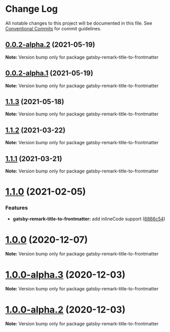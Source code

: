 # Change Log

All notable changes to this project will be documented in this file.
See [Conventional Commits](https://conventionalcommits.org) for commit guidelines.

## [0.0.2-alpha.2](https://github.com/timrooke1991/monorepo-tutorial/compare/gatsby-remark-title-to-frontmatter@0.0.2-alpha.1...gatsby-remark-title-to-frontmatter@0.0.2-alpha.2) (2021-05-19)

**Note:** Version bump only for package gatsby-remark-title-to-frontmatter





## [0.0.2-alpha.1](https://github.com/timrooke1991/monorepo-tutorial/compare/gatsby-remark-title-to-frontmatter@0.0.2-alpha.0...gatsby-remark-title-to-frontmatter@0.0.2-alpha.1) (2021-05-19)

**Note:** Version bump only for package gatsby-remark-title-to-frontmatter





## [1.1.3](https://github.com/adaltas/remark-gatsby-plugins/compare/gatsby-remark-title-to-frontmatter@1.1.2...gatsby-remark-title-to-frontmatter@1.1.3) (2021-05-18)

**Note:** Version bump only for package gatsby-remark-title-to-frontmatter





## [1.1.2](https://github.com/adaltas/remark-gatsby-plugins/compare/gatsby-remark-title-to-frontmatter@1.1.1...gatsby-remark-title-to-frontmatter@1.1.2) (2021-03-22)

**Note:** Version bump only for package gatsby-remark-title-to-frontmatter





## [1.1.1](https://github.com/adaltas/remark-gatsby-plugins/compare/gatsby-remark-title-to-frontmatter@1.1.0...gatsby-remark-title-to-frontmatter@1.1.1) (2021-03-21)

**Note:** Version bump only for package gatsby-remark-title-to-frontmatter





# [1.1.0](https://github.com/adaltas/remark-gatsby-plugins/compare/gatsby-remark-title-to-frontmatter@1.0.0...gatsby-remark-title-to-frontmatter@1.1.0) (2021-02-05)


### Features

* **gatsby-remark-title-to-frontmatter:** add inlineCode support ([6866c54](https://github.com/adaltas/remark-gatsby-plugins/commit/6866c545bfe6fdc3c0dc9c504eb5770a1bd8f37f))





# [1.0.0](https://github.com/adaltas/remark-gatsby-plugins/compare/gatsby-remark-title-to-frontmatter@1.0.0-alpha.3...gatsby-remark-title-to-frontmatter@1.0.0) (2020-12-07)

**Note:** Version bump only for package gatsby-remark-title-to-frontmatter





# [1.0.0-alpha.3](https://github.com/adaltas/remark-gatsby-plugins/compare/gatsby-remark-title-to-frontmatter@1.0.0-alpha.2...gatsby-remark-title-to-frontmatter@1.0.0-alpha.3) (2020-12-03)

**Note:** Version bump only for package gatsby-remark-title-to-frontmatter





# [1.0.0-alpha.2](https://github.com/adaltas/remark-gatsby-plugins/compare/gatsby-remark-title-to-frontmatter@1.0.0-alpha.1...gatsby-remark-title-to-frontmatter@1.0.0-alpha.2) (2020-12-03)

**Note:** Version bump only for package gatsby-remark-title-to-frontmatter
